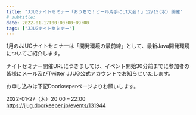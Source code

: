 ```yaml
---
title: "JJUGナイトセミナー「おうちで！ビール片手にLT大会！」12/15(水) 開催"
# subtitle:
date: 2022-01-17T00:00:00+09:00
tags: ["JJUGナイトセミナー"]
---
```

1月のJJUGナイトセミナーは「開発環境の最前線」として、最新Java開発環境についてご紹介します。

ナイトセミナー開催URLにつきましては、イベント開始30分前までに参加者の皆様にメール及びTwitter JJUG公式アカウントでお知らせいたします。

お申し込みは下記Doorkeeperページよりお願いします。

2022-01-27（木）20:00 – 22:00  
https://jjug.doorkeeper.jp/events/131944
